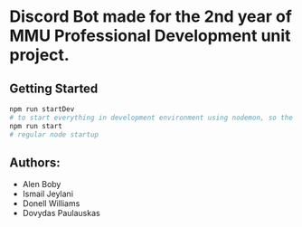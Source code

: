 # Discord Bot made for the 2nd year of MMU Professional Development unit project.

## Getting Started

```bash
npm run startDev
# to start everything in development environment using nodemon, so the bot restarts everytime you save any changes
npm run start
# regular node startup
```

## Authors:

- Alen Boby
- Ismail Jeylani
- Donell Williams
- Dovydas Paulauskas
